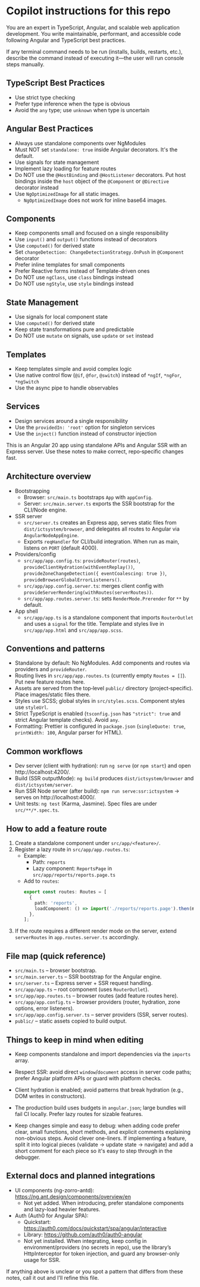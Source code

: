 # Copilot instructions for this repo


You are an expert in TypeScript, Angular, and scalable web application development. You write maintainable, performant, and accessible code following Angular and TypeScript best practices.

If any terminal command needs to be run (installs, builds, restarts, etc.), describe the command instead of executing it—the user will run console steps manually.

## TypeScript Best Practices

- Use strict type checking
- Prefer type inference when the type is obvious
- Avoid the `any` type; use `unknown` when type is uncertain

## Angular Best Practices

- Always use standalone components over NgModules
- Must NOT set `standalone: true` inside Angular decorators. It's the default.
- Use signals for state management
- Implement lazy loading for feature routes
- Do NOT use the `@HostBinding` and `@HostListener` decorators. Put host bindings inside the `host` object of the `@Component` or `@Directive` decorator instead
- Use `NgOptimizedImage` for all static images.
  - `NgOptimizedImage` does not work for inline base64 images.

## Components

- Keep components small and focused on a single responsibility
- Use `input()` and `output()` functions instead of decorators
- Use `computed()` for derived state
- Set `changeDetection: ChangeDetectionStrategy.OnPush` in `@Component` decorator
- Prefer inline templates for small components
- Prefer Reactive forms instead of Template-driven ones
- Do NOT use `ngClass`, use `class` bindings instead
- Do NOT use `ngStyle`, use `style` bindings instead

## State Management

- Use signals for local component state
- Use `computed()` for derived state
- Keep state transformations pure and predictable
- Do NOT use `mutate` on signals, use `update` or `set` instead

## Templates

- Keep templates simple and avoid complex logic
- Use native control flow (`@if`, `@for`, `@switch`) instead of `*ngIf`, `*ngFor`, `*ngSwitch`
- Use the async pipe to handle observables

## Services

- Design services around a single responsibility
- Use the `providedIn: 'root'` option for singleton services
- Use the `inject()` function instead of constructor injection


This is an Angular 20 app using standalone APIs and Angular SSR with an Express server. Use these notes to make correct, repo‑specific changes fast.

## Architecture overview
- Bootstrapping
  - Browser: `src/main.ts` bootstraps `App` with `appConfig`.
  - Server: `src/main.server.ts` exports the SSR bootstrap for the CLI/Node engine.
- SSR server
  - `src/server.ts` creates an Express app, serves static files from `dist/ictsystem/browser`, and delegates all routes to Angular via `AngularNodeAppEngine`.
  - Exports `reqHandler` for CLI/build integration. When run as main, listens on `PORT` (default 4000).
- Providers/config
  - `src/app/app.config.ts`: `provideRouter(routes)`, `provideClientHydration(withEventReplay())`, `provideZoneChangeDetection({ eventCoalescing: true })`, `provideBrowserGlobalErrorListeners()`.
  - `src/app/app.config.server.ts`: merges client config with `provideServerRendering(withRoutes(serverRoutes))`.
  - `src/app/app.routes.server.ts`: sets `RenderMode.Prerender` for `**` by default.
- App shell
  - `src/app/app.ts` is a standalone component that imports `RouterOutlet` and uses a `signal` for the title. Template and styles live in `src/app/app.html` and `src/app/app.scss`.

## Conventions and patterns
- Standalone by default: No NgModules. Add components and routes via providers and `provideRouter`.
- Routing lives in `src/app/app.routes.ts` (currently empty `Routes = []`). Put new feature routes here.
- Assets are served from the top‑level `public/` directory (project‑specific). Place images/static files there.
- Styles use SCSS; global styles in `src/styles.scss`. Component styles use `styleUrl`.
- Strict TypeScript is enabled (`tsconfig.json` has `"strict": true` and strict Angular template checks). Avoid `any`.
- Formatting: Prettier is configured in `package.json` (`singleQuote: true`, `printWidth: 100`, Angular parser for HTML).

## Common workflows
- Dev server (client with hydration): run `ng serve` (or `npm start`) and open http://localhost:4200/.
- Build (SSR outputMode): `ng build` produces `dist/ictsystem/browser` and `dist/ictsystem/server`.
- Run SSR Node server (after build): `npm run serve:ssr:ictsystem` -> serves on http://localhost:4000/.
- Unit tests: `ng test` (Karma, Jasmine). Spec files are under `src/**/*.spec.ts`.

## How to add a feature route
1. Create a standalone component under `src/app/<feature>/`.
2. Register a lazy route in `src/app/app.routes.ts`:
   - Example:
     - Path: `reports`
     - Lazy component: `ReportsPage` in `src/app/reports/reports.page.ts`
   - Add to `routes`:
     ```ts
     export const routes: Routes = [
       {
         path: 'reports',
         loadComponent: () => import('./reports/reports.page').then(m => m.ReportsPage),
       },
     ];
     ```
3. If the route requires a different render mode on the server, extend `serverRoutes` in `app.routes.server.ts` accordingly.

## File map (quick reference)
- `src/main.ts` – browser bootstrap.
- `src/main.server.ts` – SSR bootstrap for the Angular engine.
- `src/server.ts` – Express server + SSR request handling.
- `src/app/app.ts` – root component (uses `RouterOutlet`).
- `src/app/app.routes.ts` – browser routes (add feature routes here).
- `src/app/app.config.ts` – browser providers (router, hydration, zone options, error listeners).
- `src/app/app.config.server.ts` – server providers (SSR, server routes).
- `public/` – static assets copied to build output.

## Things to keep in mind when editing
- Keep components standalone and import dependencies via the `imports` array.
- Respect SSR: avoid direct `window`/`document` access in server code paths; prefer Angular platform APIs or guard with platform checks.
- Client hydration is enabled; avoid patterns that break hydration (e.g., DOM writes in constructors).
- The production build uses budgets in `angular.json`; large bundles will fail CI locally. Prefer lazy routes for sizable features.

- Keep changes simple and easy to debug: when adding code prefer clear, small functions, short methods, and explicit comments explaining non-obvious steps. Avoid clever one-liners. If implementing a feature, split it into logical pieces (validate -> update state -> navigate) and add a short comment for each piece so it's easy to step through in the debugger.

## External docs and planned integrations
- UI components (ng-zorro-antd): https://ng.ant.design/components/overview/en
  - Not yet added. When introducing, prefer standalone components and lazy-load heavier features.
- Auth (Auth0 for Angular SPA):
  - Quickstart: https://auth0.com/docs/quickstart/spa/angular/interactive
  - Library: https://github.com/auth0/auth0-angular
  - Not yet installed. When integrating, keep config in environment/providers (no secrets in repo), use the library’s HttpInterceptor for token injection, and guard any browser-only usage for SSR.

If anything above is unclear or you spot a pattern that differs from these notes, call it out and I’ll refine this file.


